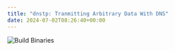 ```yaml
---
title: "dnstp: Tranmitting Arbitrary Data With DNS"
date: 2024-07-02T08:26:40+00:00
---
```


![Build Binaries](https://github.com/Sarsoo/dnstp/actions/workflows/build.yml/badge.svg)

